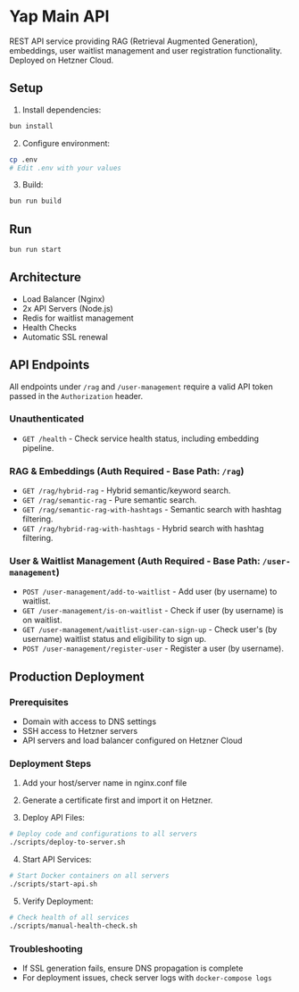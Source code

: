# Yap Main API

REST API service providing RAG (Retrieval Augmented Generation), embeddings, user waitlist management and user registration functionality. Deployed on Hetzner Cloud.

## Setup

1. Install dependencies:

```bash
bun install
```

2. Configure environment:

```bash
cp .env
# Edit .env with your values
```

3. Build:

```bash
bun run build
```

## Run

```bash
bun run start
```

## Architecture

- Load Balancer (Nginx)
- 2x API Servers (Node.js)
- Redis for waitlist management
- Health Checks
- Automatic SSL renewal

## API Endpoints

All endpoints under `/rag` and `/user-management` require a valid API token passed in the `Authorization` header.

### Unauthenticated

- `GET /health` - Check service health status, including embedding pipeline.

### RAG & Embeddings (Auth Required - Base Path: `/rag`)

- `GET /rag/hybrid-rag` - Hybrid semantic/keyword search.
- `GET /rag/semantic-rag` - Pure semantic search.
- `GET /rag/semantic-rag-with-hashtags` - Semantic search with hashtag filtering.
- `GET /rag/hybrid-rag-with-hashtags` - Hybrid search with hashtag filtering.

### User & Waitlist Management (Auth Required - Base Path: `/user-management`)

- `POST /user-management/add-to-waitlist` - Add user (by username) to waitlist.
- `GET /user-management/is-on-waitlist` - Check if user (by username) is on waitlist.
- `GET /user-management/waitlist-user-can-sign-up` - Check user's (by username) waitlist status and eligibility to sign up.
- `POST /user-management/register-user` - Register a user (by username).

## Production Deployment

### Prerequisites

- Domain with access to DNS settings
- SSH access to Hetzner servers
- API servers and load balancer configured on Hetzner Cloud

### Deployment Steps

1. Add your host/server name in nginx.conf file

2. Generate a certificate first and import it on Hetzner.

3. Deploy API Files:

```bash
# Deploy code and configurations to all servers
./scripts/deploy-to-server.sh
```

4. Start API Services:

```bash
# Start Docker containers on all servers
./scripts/start-api.sh
```

5. Verify Deployment:

```bash
# Check health of all services
./scripts/manual-health-check.sh
```

### Troubleshooting

- If SSL generation fails, ensure DNS propagation is complete
- For deployment issues, check server logs with `docker-compose logs`
